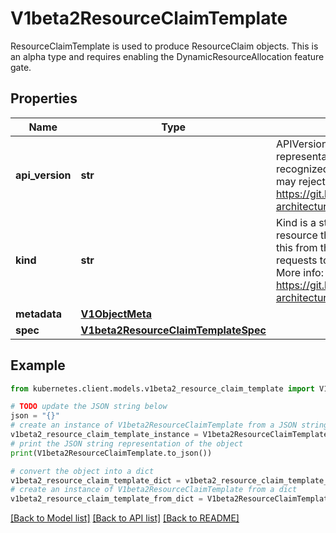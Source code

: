 # V1beta2ResourceClaimTemplate

ResourceClaimTemplate is used to produce ResourceClaim objects.  This is an alpha type and requires enabling the DynamicResourceAllocation feature gate.

## Properties

Name | Type | Description | Notes
------------ | ------------- | ------------- | -------------
**api_version** | **str** | APIVersion defines the versioned schema of this representation of an object. Servers should convert recognized schemas to the latest internal value, and may reject unrecognized values. More info: https://git.k8s.io/community/contributors/devel/sig-architecture/api-conventions.md#resources | [optional] 
**kind** | **str** | Kind is a string value representing the REST resource this object represents. Servers may infer this from the endpoint the kubernetes.client submits requests to. Cannot be updated. In CamelCase. More info: https://git.k8s.io/community/contributors/devel/sig-architecture/api-conventions.md#types-kinds | [optional] 
**metadata** | [**V1ObjectMeta**](V1ObjectMeta.md) |  | [optional] 
**spec** | [**V1beta2ResourceClaimTemplateSpec**](V1beta2ResourceClaimTemplateSpec.md) |  | 

## Example

```python
from kubernetes.client.models.v1beta2_resource_claim_template import V1beta2ResourceClaimTemplate

# TODO update the JSON string below
json = "{}"
# create an instance of V1beta2ResourceClaimTemplate from a JSON string
v1beta2_resource_claim_template_instance = V1beta2ResourceClaimTemplate.from_json(json)
# print the JSON string representation of the object
print(V1beta2ResourceClaimTemplate.to_json())

# convert the object into a dict
v1beta2_resource_claim_template_dict = v1beta2_resource_claim_template_instance.to_dict()
# create an instance of V1beta2ResourceClaimTemplate from a dict
v1beta2_resource_claim_template_from_dict = V1beta2ResourceClaimTemplate.from_dict(v1beta2_resource_claim_template_dict)
```
[[Back to Model list]](../README.md#documentation-for-models) [[Back to API list]](../README.md#documentation-for-api-endpoints) [[Back to README]](../README.md)



